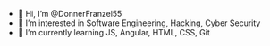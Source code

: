 - 👋 Hi, I’m @DonnerFranzel55
- 👀 I’m interested in Software Engineering, Hacking, Cyber Security
- 🌱 I’m currently learning JS, Angular, HTML, CSS, Git
